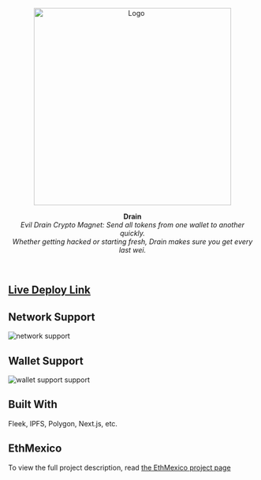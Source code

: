 <p align="center">
  <img src="https://imgur.com/VQIB0A9.png" title="Logo" width="400"/>
</p>
<p align="center">
  <b>
    Drain
  </b>
  <br/>
<i>  Evil Drain Crypto Magnet: Send all tokens from one wallet to another quickly.
<br/>Whether getting hacked or starting fresh, Drain makes sure you get every last wei.
</i>
</p>

<br/>

## [Live Deploy Link](https://evildrain.vercel.app/)

## Network Support

<img src="https://i.imgur.com/QXyHETu.png" title="network support" />

## Wallet Support

<img src="https://i.imgur.com/IKfrIqW.png" title="wallet support support" />

## Built With

Fleek, IPFS, Polygon, Next.js, etc.

## EthMexico

To view the full project description, read [the EthMexico project page](https://ethglobal.com/showcase/drain-6f9sc)
